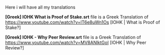 Here i will have all my translations

**[Greek] IOHK What is Proof of Stake.srt** file is a Greek Translation of https://www.youtube.com/watch?v=lT6e8uWn1Os [IOHK | What is Proof of Stake?]

**[Greek] IOHK - Why Peer Review.srt** file is a Greek Translation of https://www.youtube.com/watch?v=MV8ANlktGoI [IOHK | Why Peer Review?]
